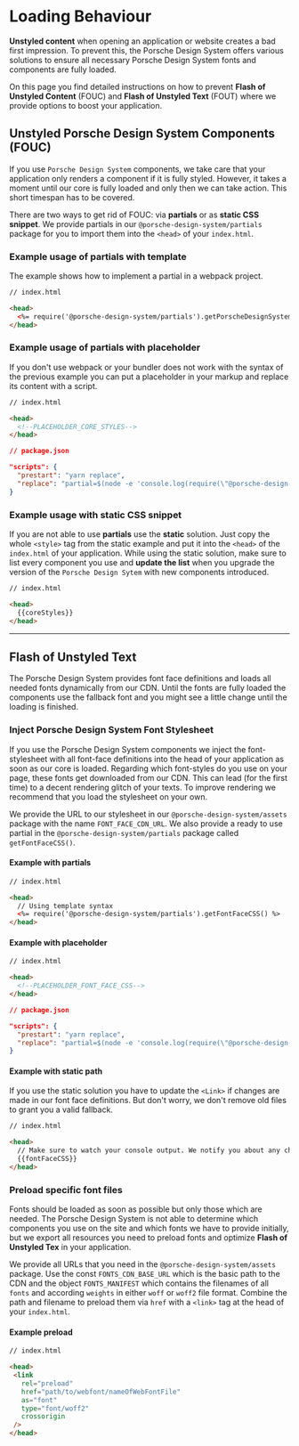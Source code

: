 # Loading Behaviour

**Unstyled content** when opening an application or website creates a bad first impression.
To prevent this, the Porsche Design System offers various solutions to ensure all necessary Porsche Design System fonts and components are fully loaded.

On this page you find detailed instructions on how to prevent **Flash of Unstyled Content** (FOUC) and **Flash of Unstyled Text** (FOUT) where we provide options to
boost your application.

## Unstyled Porsche Design System Components (FOUC)

If you use `Porsche Design System` components, we take care that your application only renders a component if it is fully styled.
However, it takes a moment until our core is fully loaded and only then we can take action. This short timespan has to be covered.

There are two ways to get rid of FOUC: via **partials** or as **static CSS snippet**. 
We provide partials in our `@porsche-design-system/partials` package for you to import them into the `<head>` of your `index.html`.

### Example usage of  partials with template 

The example shows how to implement a partial in a webpack project. 

```html
// index.html

<head>
  <%= require('@porsche-design-system/partials').getPorscheDesignSystemCoreStyles() %>
</head>
``` 

### Example usage of partials with placeholder 

If you don't use webpack or your bundler does not work with the syntax of the previous example you can put a placeholder in your markup and replace its content with a script. 

```html
// index.html

<head>
  <!--PLACEHOLDER_CORE_STYLES-->
</head>
``` 

```json
// package.json

"scripts": {
  "prestart": "yarn replace",
  "replace": "partial=$(node -e 'console.log(require(\"@porsche-design-system/partials\").getPorscheDesignSystemCoreStyles())') && regex='<!--PLACEHOLDER_CORE_STYLES-->|<style>(p-[a-z-]*,?)*{visibility:hidden}<\\/style>' && sed -i '' -E -e \"s@$regex@$partial@\" src/index.html",
} 
``` 

### Example usage with static CSS snippet
If you are not able to use **partials** use the **static** solution. Just copy the whole `<style>` tag from the static example and put it into the `<head>`
of the `index.html` of your application. While using the static solution, make sure to list every component you use and 
**update the list** when you upgrade the version of the `Porsche Design Sytem` with new components introduced.  

```html
// index.html

<head>
  {{coreStyles}}
</head>
```
---

## Flash of Unstyled Text

The Porsche Design System provides font face definitions and loads all needed fonts dynamically from our CDN. Until the fonts are fully loaded
the components use the fallback font and you might see a little change until the loading is finished.

### Inject Porsche Design System Font Stylesheet

If you use the Porsche Design System components we inject the font-stylesheet with all font-face definitions into the head of your application as soon as our core is loaded.
Regarding which font-styles do you use on your page, these fonts get downloaded from our CDN. This can lead (for the first time) to a decent rendering glitch of your texts. 
To improve rendering we recommend that you load the stylesheet on your own. 

We provide the URL to our stylesheet in our `@porsche-design-system/assets` package with the name `FONT_FACE_CDN_URL`. We also provide a ready to use partial in the `@porsche-design-system/partials` package called `getFontFaceCSS()`.

#### Example with partials

```html
// index.html

<head>
  // Using template syntax
  <%= require('@porsche-design-system/partials').getFontFaceCSS() %>
</head>
```


#### Example with placeholder 

```html
// index.html

<head>
  <!--PLACEHOLDER_FONT_FACE_CSS-->
</head>
``` 

```json
// package.json

"scripts": {
  "prestart": "yarn replace",
  "replace": "partial=$(node -e 'console.log(require(\"@porsche-design-system/partials\").getFontFaceCSS())') && regex='<!--PLACEHOLDER_FONT_FACE_CSS-->|<link rel=\"?stylesheet\"? href=\"?https:\\/\\/cdn\\.ui\\.porsche\\.(com|cn)\\/porsche-design-system\\/styles\\/font-face\\.min\\..*\\.css\"?>' && sed -i '' -E -e \"s@$regex@$partial@\" src/index.html",
} 
``` 

#### Example with static path

If you use the static solution you have to update the `<Link>` if changes are made in our font face definitions. But don't worry, we don't remove old files
to grant you a valid fallback.

```html
// index.html

<head>
  // Make sure to watch your console output. We notify you about any changes.
  {{fontFaceCSS}}
</head>
```

### Preload specific font files

Fonts should be loaded as soon as possible but only those which are needed. The Porsche Design System is not able to determine which components
you use on the site and which fonts we have to provide initially, but we export all resources you need to preload fonts and optimize **Flash of Unstyled Tex** in your application.

We provide all URLs that you need in the `@porsche-design-system/assets` package.
Use the const `FONTS_CDN_BASE_URL` which is the basic path to the CDN and the object `FONTS_MANIFEST` which contains the filenames of all `fonts` 
and according `weights` in either `woff` or `woff2` file format. Combine the path and filename to preload them via `href` with a `<link>` tag at the head of your `index.html`.

#### Example preload

```html
// index.html

<head>
 <link
   rel="preload"
   href="path/to/webfont/nameOfWebFontFile"
   as="font"
   type="font/woff2"
   crossorigin
 />
</head>
```

<script lang="ts">
  import Vue from 'vue';
import Component from 'vue-class-component';
  import { getFontFaceCSS, getPorscheDesignSystemCoreStyles } from '@porsche-design-system/partials';
  
  @Component
  export default class FlashOfUnstyledContent extends Vue {
    public fontFaceCSS = getFontFaceCSS();
    public coreStyles = getPorscheDesignSystemCoreStyles()
        .replace('>', '>\n    ') // add new line and some white space after '>'
        .replace(/,/g, ',\n    ') // add new line and some white space after ','
        .replace('}', '}\n  ') // add new line and some white space after '}'
        .replace(/({|}|:)/g, ' $1 ') // add space before and after '{', '}', ':'
        .replace(' :', ':'); // remove space before ':'
  }
</script>